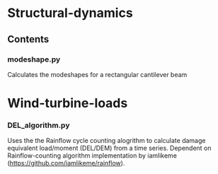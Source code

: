 # Structural-dynamics
## Contents
### modeshape.py
Calculates the modeshapes for a rectangular cantilever beam

# Wind-turbine-loads

### DEL_algorithm.py
Uses the the Rainflow cycle counting alogrithm to calculate damage equivalent load/moment (DEL/DEM) from a time series. Dependent on Rainflow-counting algorithm implementation by iamlikeme (https://github.com/iamlikeme/rainflow).
